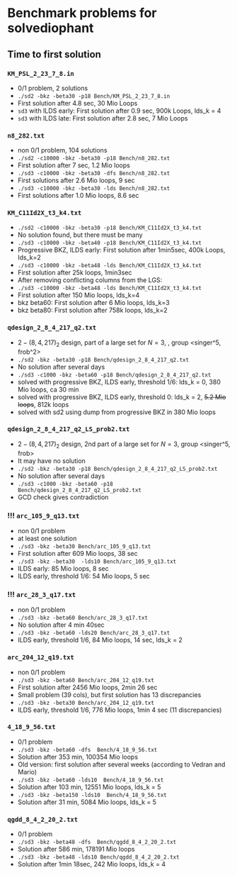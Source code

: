 # Benchmark problems for solvediophant

## Time to first solution

### `KM_PSL_2_23_7_8.in`

- 0/1 problem, 2 solutions
- `./sd2 -bkz -beta30 -p18 Bench/KM_PSL_2_23_7_8.in`
- First solution after 4.8 sec, 30 Mio Loops
- `sd3` with ILDS early: First solution after 0.9 sec, 900k Loops, lds_k = 4
- `sd3` with ILDS late: First solution after 2.8 sec, 7 Mio Loops

### `n8_282.txt`

- non 0/1 problem, 104 solutions
- `./sd2 -c10000 -bkz -beta30 -p18 Bench/n8_282.txt`
- First solution after 7 sec, 1.2 Mio loops
- `./sd3 -c10000 -bkz -beta30 -dfs Bench/n8_282.txt`
- First solutions after 2.6 Mio loops, 9 sec
- `./sd3 -c10000 -bkz -beta30 -lds Bench/n8_282.txt`
- First solutions after 1.0 Mio loops, 8.6 sec

### `KM_C11Id2X_t3_k4.txt`

- `./sd2 -c10000 -bkz -beta30 -p18 Bench/KM_C11Id2X_t3_k4.txt`
- No solution found, but there must be many
- `./sd3 -c10000 -bkz -beta40 -p18 Bench/KM_C11Id2X_t3_k4.txt`
- Progressive BKZ, ILDS early: First solution after 1min5sec, 400k Loops, lds_k=2
- `./sd3 -c10000 -bkz -beta48 -lds Bench/KM_C11Id2X_t3_k4.txt`
- First solution after 25k loops, 1min3sec
- After removing conflicting columns from the LGS:
- `./sd3 -c10000 -bkz -beta48 -lds Bench/KM_C11Id2X_t3_k4.txt`
- First solution after 150 Mio loops, lds_k=4
- bkz beta60: First solution after 6 Mio loops, lds_k=3
- bkz beta80: First solution after 758k loops, lds_k=2

### `qdesign_2_8_4_217_q2.txt`

- $2-(8,4,217)_2$ design, part of a large set for $N=3$, , group <singer^5, frob^2>
- `./sd2 -bkz -beta30 -p18 Bench/qdesign_2_8_4_217_q2.txt`
- No solution after several days
- `./sd3 -c1000 -bkz -beta60 -p18 Bench/qdesign_2_8_4_217_q2.txt`
- solved with progressive BKZ, ILDS early, threshold 1/6: lds_k = 0, 380 Mio loops, ca 30 min
- solved with progressive BKZ, ILDS early, threshold 0: lds_k = 2, ~~5.2 Mio loops~~, 812k loops
- solved with sd2 using dump from progressive BKZ in 380 Mio loops

### `qdesign_2_8_4_217_q2_LS_prob2.txt`

- $2-(8,4,217)_2$ design, 2nd part of a large set for $N=3$, group <singer^5, frob>
- It may have no solution
- `./sd2 -bkz -beta30 -p18 Bench/qdesign_2_8_4_217_q2_LS_prob2.txt`
- No solution after several days
- `./sd3 -c1000 -bkz -beta60 -p18 Bench/qdesign_2_8_4_217_q2_LS_prob2.txt`
- GCD check gives contradiction

### !!! `arc_105_9_q13.txt`

- non 0/1 problem
- at least one solution
- `./sd3 -bkz -beta30 Bench/arc_105_9_q13.txt`
- First solution after 609 Mio loops, 38 sec
- `./sd3 -bkz -beta30  -lds10 Bench/arc_105_9_q13.txt`
- ILDS early: 85 Mio loops, 8 sec
- ILDS early, threshold 1/6: 54 Mio loops, 5 sec

### !!! `arc_28_3_q17.txt`

- non 0/1 problem
- `./sd3 -bkz -beta60 Bench/arc_28_3_q17.txt`
- No solution after 4 min 40sec
- `./sd3 -bkz -beta60 -lds20 Bench/arc_28_3_q17.txt`
- ILDS early, threshold 1/6, 84 Mio loops, 14 sec, lds_k = 2

### `arc_204_12_q19.txt`

- non 0/1 problem
- `./sd3 -bkz -beta60 Bench/arc_204_12_q19.txt`
- First solution after 2456 Mio loops, 2min 26 sec
- Small problem (39 cols), but first solution has 13 discrepancies
- `./sd3 -bkz -beta30 Bench/arc_204_12_q19.txt`
- ILDS early, threshold 1/6, 776 Mio loops, 1min 4 sec (11 discrepancies)

### `4_18_9_56.txt`

- 0/1 problem
- `./sd3 -bkz -beta60 -dfs  Bench/4_18_9_56.txt`
- Solution after 353 min, 100354  Mio loops
- Old version: first solution after several weeks (according to Vedran and Mario)
- `./sd3 -bkz -beta60 -lds10  Bench/4_18_9_56.txt`
- Solution after 103 min, 12551 Mio loops, lds_k = 5
- `./sd3 -bkz -beta150 -lds10  Bench/4_18_9_56.txt`
- Solution after 31 min, 5084 Mio loops, lds_k = 5

### `qgdd_8_4_2_20_2.txt`

- 0/1 problem
- `./sd3 -bkz -beta48 -dfs  Bench/qgdd_8_4_2_20_2.txt`
- Solution after 586 min,  178191 Mio loops
- `./sd3 -bkz -beta48 -lds10 Bench/qgdd_8_4_2_20_2.txt`
- Solution after 1min 18sec, 242 Mio loops, lds_k = 4
